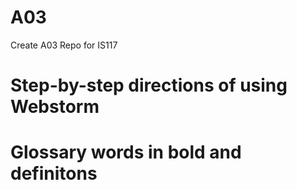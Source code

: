# A03
Create A03 Repo for IS117 
# Step-by-step directions of using Webstorm
# Glossary words in bold and definitons 

